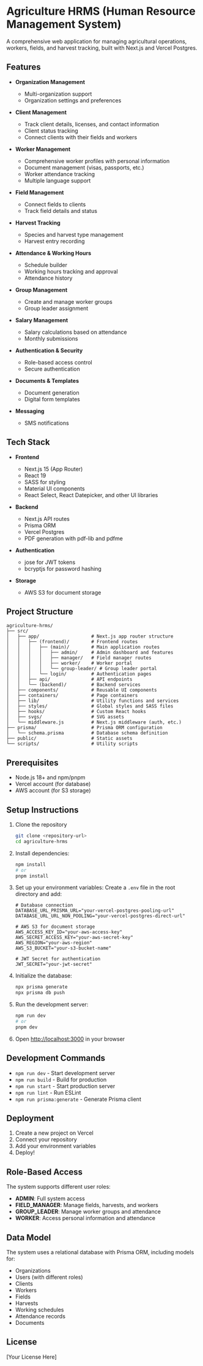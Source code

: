 # Agriculture HRMS (Human Resource Management System)

A comprehensive web application for managing agricultural operations, workers, fields, and harvest tracking, built with Next.js and Vercel Postgres.

## Features

- **Organization Management**

  - Multi-organization support
  - Organization settings and preferences

- **Client Management**

  - Track client details, licenses, and contact information
  - Client status tracking
  - Connect clients with their fields and workers

- **Worker Management**

  - Comprehensive worker profiles with personal information
  - Document management (visas, passports, etc.)
  - Worker attendance tracking
  - Multiple language support

- **Field Management**

  - Connect fields to clients
  - Track field details and status

- **Harvest Tracking**

  - Species and harvest type management
  - Harvest entry recording

- **Attendance & Working Hours**

  - Schedule builder
  - Working hours tracking and approval
  - Attendance history

- **Group Management**

  - Create and manage worker groups
  - Group leader assignment

- **Salary Management**

  - Salary calculations based on attendance
  - Monthly submissions

- **Authentication & Security**

  - Role-based access control
  - Secure authentication

- **Documents & Templates**

  - Document generation
  - Digital form templates

- **Messaging**
  - SMS notifications

## Tech Stack

- **Frontend**

  - Next.js 15 (App Router)
  - React 19
  - SASS for styling
  - Material UI components
  - React Select, React Datepicker, and other UI libraries

- **Backend**

  - Next.js API routes
  - Prisma ORM
  - Vercel Postgres
  - PDF generation with pdf-lib and pdfme

- **Authentication**

  - jose for JWT tokens
  - bcryptjs for password hashing

- **Storage**
  - AWS S3 for document storage

## Project Structure

```
agriculture-hrms/
├── src/
│   ├── app/                   # Next.js app router structure
│   │   ├── (frontend)/        # Frontend routes
│   │   │   ├── (main)/        # Main application routes
│   │   │   │   ├── admin/     # Admin dashboard and features
│   │   │   │   ├── manager/   # Field manager routes
│   │   │   │   ├── worker/    # Worker portal
│   │   │   │   └── group-leader/ # Group leader portal
│   │   │   └── login/         # Authentication pages
│   │   ├── api/               # API endpoints
│   │   └── (backend)/         # Backend services
│   ├── components/            # Reusable UI components
│   ├── containers/            # Page containers
│   ├── lib/                   # Utility functions and services
│   ├── styles/                # Global styles and SASS files
│   ├── hooks/                 # Custom React hooks
│   ├── svgs/                  # SVG assets
│   └── middleware.js          # Next.js middleware (auth, etc.)
├── prisma/                    # Prisma ORM configuration
│   └── schema.prisma          # Database schema definition
├── public/                    # Static assets
└── scripts/                   # Utility scripts
```

## Prerequisites

- Node.js 18+ and npm/pnpm
- Vercel account (for database)
- AWS account (for S3 storage)

## Setup Instructions

1. Clone the repository

   ```bash
   git clone <repository-url>
   cd agriculture-hrms
   ```

2. Install dependencies:

   ```bash
   npm install
   # or
   pnpm install
   ```

3. Set up your environment variables:
   Create a `.env` file in the root directory and add:

   ```
   # Database connection
   DATABASE_URL_PRISMA_URL="your-vercel-postgres-pooling-url"
   DATABASE_URL_URL_NON_POOLING="your-vercel-postgres-direct-url"

   # AWS S3 for document storage
   AWS_ACCESS_KEY_ID="your-aws-access-key"
   AWS_SECRET_ACCESS_KEY="your-aws-secret-key"
   AWS_REGION="your-aws-region"
   AWS_S3_BUCKET="your-s3-bucket-name"

   # JWT Secret for authentication
   JWT_SECRET="your-jwt-secret"
   ```

4. Initialize the database:

   ```bash
   npx prisma generate
   npx prisma db push
   ```

5. Run the development server:

   ```bash
   npm run dev
   # or
   pnpm dev
   ```

6. Open [http://localhost:3000](http://localhost:3000) in your browser

## Development Commands

- `npm run dev` - Start development server
- `npm run build` - Build for production
- `npm run start` - Start production server
- `npm run lint` - Run ESLint
- `npm run prisma:generate` - Generate Prisma client

## Deployment

1. Create a new project on Vercel
2. Connect your repository
3. Add your environment variables
4. Deploy!

## Role-Based Access

The system supports different user roles:

- **ADMIN**: Full system access
- **FIELD_MANAGER**: Manage fields, harvests, and workers
- **GROUP_LEADER**: Manage worker groups and attendance
- **WORKER**: Access personal information and attendance

## Data Model

The system uses a relational database with Prisma ORM, including models for:

- Organizations
- Users (with different roles)
- Clients
- Workers
- Fields
- Harvests
- Working schedules
- Attendance records
- Documents

## License

[Your License Here]
